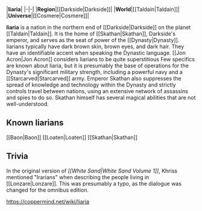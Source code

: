 |**Iiaria**|
|-|-|
|**Region**|[[Darkside\|Darkside]]|
|**World**|[[Taldain\|Taldain]]|
|**Universe**|[[Cosmere\|Cosmere]]|

**Iiaria** is a nation in the northern end of [[Darkside\|Darkside]] on the planet [[Taldain\|Taldain]]. It is the home of [[Skathan\|Skathan]], Darkside's emperor, and serves as the seat of power of the [[Dynasty\|Dynasty]].
Iiarians typically have dark brown skin, brown eyes, and dark hair. They have an identifiable accent when speaking the Dynastic language. [[Jon Acron\|Jon Acron]] considers Iiarians to be quite superstitious
Few specifics are known about Iiaria, but it is presumably the base of operations for the Dynasty's significant military strength, including a powerful navy and a [[Starcarved\|Starcarved]] army. Emperor Skathan also suppresses the spread of knowledge and technology within the Dynasty and strictly controls travel between nations, using an extensive network of assassins and spies to do so. Skathan himself has several magical abilities that are not well-understood.

## Known Iiarians
[[Baon\|Baon]]
[[Loaten\|Loaten]]
[[Skathan\|Skathan]]
## Trivia
In the original version of *[[White Sand\|White Sand Volume 1]]*, Khriss mentioned "Irarians" when describing the people living in [[Lonzare\|Lonzare]]. This was presumably a typo, as the dialogue was changed for the omnibus edition.


https://coppermind.net/wiki/Iiaria